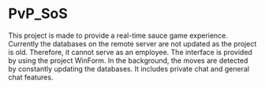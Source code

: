 # PvP_SoS

This project is made to provide a real-time sauce game experience. Currently the databases on the remote server are not updated as the project is old. Therefore, it cannot serve as an employee.
The interface is provided by using the project WinForm.
In the background, the moves are detected by constantly updating the databases.
It includes private chat and general chat features.
